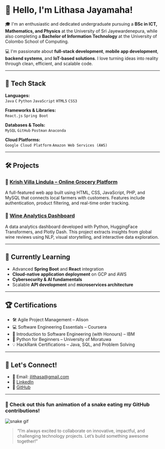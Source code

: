 # 👋 Hello, I'm Lithasa Jayamaha!

🎓 I'm an enthusiastic and dedicated undergraduate pursuing a **BSc in ICT, Mathematics, and Physics** at the University of Sri Jayewardenepura, while also completing a **Bachelor of Information Technology** at the University of Colombo School of Computing.

💻 I'm passionate about **full-stack development**, **mobile app development**, **backend systems**, and **IoT-based solutions**. I love turning ideas into reality through clean, efficient, and scalable code.

---

## 🔧 Tech Stack

**Languages:**  
`Java` `C` `Python` `JavaScript` `HTML5` `CSS3`

**Frameworks & Libraries:**  
`React.js` `Spring Boot`

**Databases & Tools:**  
`MySQL` `GitHub` `Postman` `Anaconda`

**Cloud Platforms:**  
`Google Cloud Platform` `Amazon Web Services (AWS)`

---

## 🛠 Projects

### 🛒 [Krish Villa Lindula – Online Grocery Platform](https://github.com/Hansithmka/MISGA-2)
A full-featured web app built using HTML, CSS, JavaScript, PHP, and MySQL that connects local farmers with customers. Features include authentication, product filtering, and real-time order tracking.

### 🍷 [Wine Analytics Dashboard](https://github.com/Lithasa/WineAnalytics)
A data analytics dashboard developed with Python, HuggingFace Transformers, and Plotly Dash. This project extracts insights from global wine reviews using NLP, visual storytelling, and interactive data exploration.

---

## 🌱 Currently Learning

- Advanced **Spring Boot** and **React** integration  
- **Cloud-native application deployment** on GCP and AWS  
- **Cybersecurity & AI fundamentals**  
- Scalable **API development** and **microservices architecture**

---

## 🏆 Certifications

- 🛠 Agile Project Management – Alison  
- 💻 Software Engineering Essentials – Coursera  
- 🔐 Introduction to Software Engineering (with Honours) – IBM  
- 🐍 Python for Beginners – University of Moratuwa  
- 💡 HackRank Certifications – Java, SQL, and Problem Solving  

---

## 🤝 Let's Connect!

- 📧 Email: jlithasa@gmail.com  
- 🔗 [LinkedIn](https://www.linkedin.com/in/lithasaj)  
- 💼 [GitHub](https://github.com/Lithasa)  

---

### 🐍 Check out this fun animation of a snake eating my GitHub contributions!

![snake gif](https://github.com/chamodshehanka/chamodshehanka/blob/output/github-contribution-grid-snake.gif?raw=true)


> “I’m always excited to collaborate on innovative, impactful, and challenging technology projects. Let’s build something awesome together!”
